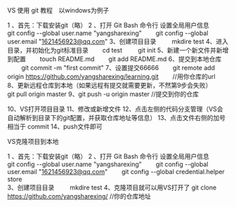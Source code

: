 VS 使用 git 教程&emsp;以windows为例子

1 、首先：下载安装git（略）
2 、打开 Git Bash 命令行  设置全局用户信息
	&emsp;&emsp;git config --global user.name "yangsharexing" 
	&emsp;&emsp;git config --global user.email "1621456923@qq.com"
3、创建项目目录 
   &emsp; &emsp;mkdire test
4、进入目录，并初始化为git标准目录
    &emsp;&emsp;cd test
    &emsp; &emsp;git init
5、新建一个新文件并新增到配置
    &emsp;&emsp;touch README.md
    &emsp;&emsp;git add README.md
6、提交到本地仓库
   &emsp; &emsp;git commit -m "first commit"
7、设置提交66666
    &emsp;&emsp;git remote add origin https://github.com/yangsharexing/learning.git   &emsp;&emsp;//用你仓库的url   
8、更新远程仓库到本地（如果远程有提交就需要更新，不然第9步会失败）
   &emsp;&emsp;git pull origin master
9、git push -u origin master  //提交到你的仓库

10、VS打开项目目录
11、修改或新增文件
12、点击左侧的代码分支管理（VS会自动解析到目录下的git配置，并获取仓库地址等信息）
13、点击文件右侧的加号 相当于 commit
14、push文件即可

 
VS克隆项目到本地

1 、首先：下载安装git（略）
2 、打开 Git Bash 命令行  设置全局用户信息
	&emsp;&emsp;git config --global user.name "yangsharexing" 
	&emsp;&emsp;git config --global user.email "1621456923@qq.com"
    &emsp;&emsp;git config --global credential.helper store      
3、创建项目目录 
   &emsp; &emsp;mkdire test
4、克隆项目就可以用VS打开了
   git clone https://github.com/yangsharexing/   //你的仓库地址
